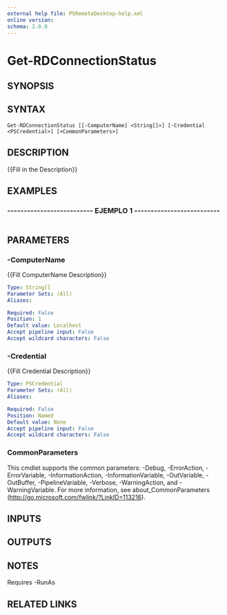 ```yaml
---
external help file: PSRemoteDesktop-help.xml
online version: 
schema: 2.0.0
---
```


# Get-RDConnectionStatus

## SYNOPSIS

## SYNTAX

```
Get-RDConnectionStatus [[-ComputerName] <String[]>] [-Credential <PSCredential>] [<CommonParameters>]
```

## DESCRIPTION
{{Fill in the Description}}

## EXAMPLES

### -------------------------- EJEMPLO 1 --------------------------
```

```

## PARAMETERS

### -ComputerName
{{Fill ComputerName Description}}

```yaml
Type: String[]
Parameter Sets: (All)
Aliases: 

Required: False
Position: 1
Default value: Localhost
Accept pipeline input: False
Accept wildcard characters: False
```

### -Credential
{{Fill Credential Description}}

```yaml
Type: PSCredential
Parameter Sets: (All)
Aliases: 

Required: False
Position: Named
Default value: None
Accept pipeline input: False
Accept wildcard characters: False
```

### CommonParameters
This cmdlet supports the common parameters: -Debug, -ErrorAction, -ErrorVariable, -InformationAction, -InformationVariable, -OutVariable, -OutBuffer, -PipelineVariable, -Verbose, -WarningAction, and -WarningVariable. For more information, see about_CommonParameters (http://go.microsoft.com/fwlink/?LinkID=113216).

## INPUTS

## OUTPUTS

## NOTES
Requires -RunAs

## RELATED LINKS

